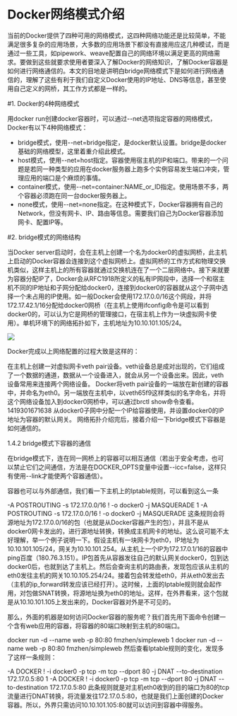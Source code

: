Docker网络模式介绍
==

当前的Docker提供了四种可用的网络模式，这四种网络功能还是比较简单，不能满足很多复杂的应用场景，大多数的应用场景下都没有直接用应这几种模试，而是通过一些工具，如pipework、weave配置自己的网络环境以满足更高的网络需求。要做到这些就要求使用者要深入了解Docker的网络知识，了解Docker容器是如何进行网络通信的。本文的目地是讲明白bridge网络模式下是如何进行网络通信的，理解了这些有利于我们自定义Docker使用的IP地址、DNS等信息，甚至使用自己定义的网桥，其工作方式都是一样的。

#1. Docker的4种网络模式

用docker run创建docker容器时，可以通过--net选项指定容器的网络模式，Docker有以下4种网络模式：

- bridge模式，使用--net=bridge指定，是docker默认设置。bridge是docker基础的网络模型，这里着重介绍此模式。
- host模式，使用--net=host指定。容器使用宿主机的IP和端口。带来的一个问题是若同一种类型的应用在docker服务器上跑多个实例容易发生端口冲突，管理应用的端口是个麻烦的事情。
- container模式，使用--net=container:NAME_or_ID指定。使用场景不多，两个容器必须跑在同一台docker服务器上。
- none模式，使用--net=none指定。在这种模式下，Docker容器拥有自己的Network，但没有网卡、IP、路由等信息。需要我们自己为Docker容器添加网卡、配置IP等。


#2. bridge模式的网络结构

当Docker server启动时，会在主机上创建一个名为docker0的虚拟网桥，此主机上启动的Docker容器会连接到这个虚拟网桥上。虚拟网桥的工作方式和物理交换机类似，这样主机上的所有容器就通过交换机连在了一个二层网络中。接下来就要为容器分配IP了，Docker会从RFC1918所定义的私有IP网段中，选择一个和宿主机不同的IP地址和子网分配给docker0，连接到docker0的容器就从这个子网中选择一个未占用的IP使用。如一般Docker会使用172.17.0.0/16这个网段，并将172.17.42.1/16分配给docker0网桥（在主机上使用ifconfig命令是可以看到docker0的，可以认为它是网桥的管理接口，在宿主机上作为一块虚拟网卡使用）。单机环境下的网络拓扑如下，主机地址为10.10.101.105/24。

![](https://raw.githubusercontent.com/wplatform/blog/master/assets/docker002/0001.png) 

Docker完成以上网络配置的过程大致是这样的：

在主机上创建一对虚拟网卡veth pair设备。veth设备总是成对出现的，它们组成了一个数据的通道，数据从一个设备进入，就会从另一个设备出来。因此，veth设备常用来连接两个网络设备。
Docker将veth pair设备的一端放在新创建的容器中，并命名为eth0。另一端放在主机中，以veth65f9这样类似的名字命名，并将这个网络设备加入到docker0网桥中，可以通过brctl show命令查看。 1419301671638
从docker0子网中分配一个IP给容器使用，并设置docker0的IP地址为容器的默认网关。
网络拓扑介绍完后，接着介绍一下bridge模式下容器是如何通信的。

1.4.2 bridge模式下容器的通信

在bridge模式下，连在同一网桥上的容器可以相互通信（若出于安全考虑，也可以禁止它们之间通信，方法是在DOCKER_OPTS变量中设置--icc=false，这样只有使用--link才能使两个容器通信）。

容器也可以与外部通信，我们看一下主机上的Iptable规则，可以看到这么一条


-A POSTROUTING -s 172.17.0.0/16 ! -o docker0 -j MASQUERADE
1
-A POSTROUTING -s 172.17.0.0/16 ! -o docker0 -j MASQUERADE
这条规则会将源地址为172.17.0.0/16的包（也就是从Docker容器产生的包），并且不是从docker0网卡发出的，进行源地址转换，转换成主机网卡的地址。这么说可能不太好理解，举一个例子说明一下。假设主机有一块网卡为eth0，IP地址为10.10.101.105/24，网关为10.10.101.254。从主机上一个IP为172.17.0.1/16的容器中ping百度（180.76.3.151）。IP包首先从容器发往自己的默认网关docker0，包到达docker0后，也就到达了主机上。然后会查询主机的路由表，发现包应该从主机的eth0发往主机的网关10.10.105.254/24。接着包会转发给eth0，并从eth0发出去（主机的ip_forward转发应该已经打开）。这时候，上面的Iptable规则就会起作用，对包做SNAT转换，将源地址换为eth0的地址。这样，在外界看来，这个包就是从10.10.101.105上发出来的，Docker容器对外是不可见的。

那么，外面的机器是如何访问Docker容器的服务呢？我们首先用下面命令创建一个含有web应用的容器，将容器的80端口映射到主机的80端口。


docker run -d --name web -p 80:80 fmzhen/simpleweb
1
docker run -d --name web -p 80:80 fmzhen/simpleweb
然后查看Iptable规则的变化，发现多了这样一条规则：


-A DOCKER ! -i docker0 -p tcp -m tcp --dport 80 -j DNAT --to-destination 172.17.0.5:80
1
-A DOCKER ! -i docker0 -p tcp -m tcp --dport 80 -j DNAT --to-destination 172.17.0.5:80
此条规则就是对主机eth0收到的目的端口为80的tcp流量进行DNAT转换，将流量发往172.17.0.5:80，也就是我们上面创建的Docker容器。所以，外界只需访问10.10.101.105:80就可以访问到容器中得服务。